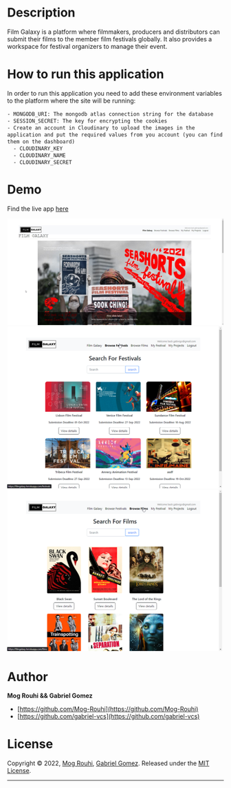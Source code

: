 # Description

Film Galaxy is a platform where filmmakers, producers and distributors can submit their films to the member film festivals globally. It also provides a workspace for festival organizers to manage their event.

# How to run this application

In order to run this application you need to add these environment variables to the platform where the site will be running:

```
- MONGODB_URI: The mongodb atlas connection string for the database
- SESSION_SECRET: The key for encrypting the cookies
- Create an account in Cloudinary to upload the images in the application and put the required values from you account (you can find them on the dashboard)
  - CLOUDINARY_KEY
  - CLOUDINARY_NAME
  - CLOUDINARY_SECRET
```

# Demo

Find the live app [here](https://filmgalaxy.herokuapp.com/)

<img src="./public/images/filmgalaxy-homepage.jpg" alt="drawing" style="width:1000px;"/>

<br/>
<img src="./public/images/filmgalalxy-festivals.png" alt="drawing" style="width:500px;"/>   <img src="./public/images/filmgalaxy-films.png" alt="drawing" style="width:500px;"/>

# Author

**Mog Rouhi && Gabriel Gomez**

- [https://github.com/Mog-Rouhi](https://github.com/Mog-Rouhi)
- [https://github.com/gabriel-vcs](https://github.com/gabriel-vcs)

# License

Copyright © 2022, [Mog Rouhi](https://github.com/Mog-Rouhi), [Gabriel Gomez](https://github.com/gabriel-vcs).
Released under the [MIT License](LICENSE).

---
